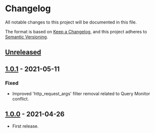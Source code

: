 # Changelog
All notable changes to this project will be documented in this file.

The format is based on [Keep a Changelog](https://keepachangelog.com/en/1.0.0/),
and this project adheres to [Semantic Versioning](https://semver.org/spec/v2.0.0.html).

## [Unreleased]

## [1.0.1] - 2021-05-11
### Fixed
- Improved 'http_request_args' filter removal related to Query Monitor conflict.

## [1.0.0] - 2021-04-26
- First release.

[Unreleased]: https://github.com/pronamic/wp-http/compare/1.0.1...HEAD
[1.0.1]: https://github.com/pronamic/wp-http/compare/1.0.0...1.0.1
[1.0.0]: https://github.com/pronamic/wp-http/releases/tag/1.0.0
